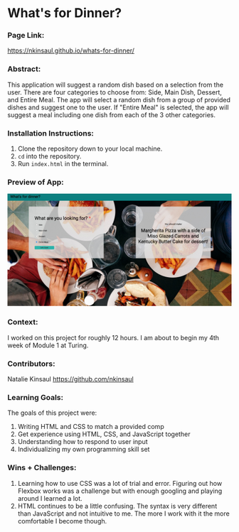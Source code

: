 
# What's for Dinner? 

### Page Link:
https://nkinsaul.github.io/whats-for-dinner/

### Abstract:
[//]: <> (Briefly describe what you built and its features. What problem is the app solving? How does this application solve that problem?)
This application will suggest a random dish based on a selection from the user.  There are four categories to choose from: Side, Main Dish, Dessert, and Entire Meal.  The app will select a random dish from a group of provided dishes and suggest one to the user.  If "Entire Meal" is selected, the app will suggest a meal including one dish from each of the 3 other categories.

### Installation Instructions:
[//]: <> (What steps does a person have to take to get your app cloned down and running?)
1. Clone the repository down to your local machine.
2. `cd` into the repository.
3. Run `index.html` in the terminal.

### Preview of App:
[//]: <> (Provide ONE gif or screenshot of your application - choose the "coolest" piece of functionality to show off.)
![Image](/assets/entire_meal_ss.jpg)

### Context:
[//]: <> (Give some context for the project here. How long did you have to work on it? How far into the Turing program are you?)
I worked on this project for roughly 12 hours.  I am about to begin my 4th week of Module 1 at Turing.

### Contributors:
[//]: <> (Who worked on this application? Link to their GitHubs.)
Natalie Kinsaul
https://github.com/nkinsaul

### Learning Goals:
[//]: <> (What were the learning goals of this project? What tech did you work with?)
The goals of this project were:
1. Writing HTML and CSS to match a provided comp  
2. Get experience using HTML, CSS, and JavaScript together
3. Understanding how to respond to user input
4. Individualizing my own programming skill set

### Wins + Challenges:
[//]: <> (What are 2-3 wins you have from this project? What were some challenges you faced - and how did you get over them?)
1. Learning how to use CSS was a lot of trial and error. Figuring out how Flexbox works was a challenge but with enough googling and playing around I learned a lot.
2.  HTML continues to be a little confusing.  The syntax is very different than JavaScript and not intuitive to me.  The more I work with it the more comfortable I become though.
